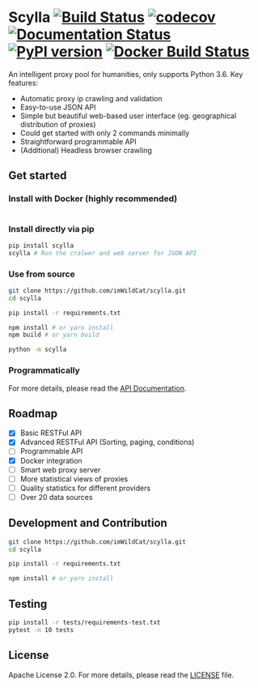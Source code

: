 Scylla [![Build Status](https://travis-ci.org/imWildCat/scylla.svg?branch=master)](https://travis-ci.org/imWildCat/scylla) [![codecov](https://codecov.io/gh/imWildCat/scylla/branch/master/graph/badge.svg)](https://codecov.io/gh/imWildCat/scylla) [![Documentation Status](https://readthedocs.org/projects/scylla-py/badge/?version=latest)](https://scylla.wildcat.io/en/latest/?badge=latest) [![PyPI version](https://badge.fury.io/py/scylla.svg)](https://badge.fury.io/py/scylla) [![Docker Build Status](https://img.shields.io/docker/build/wildcat/scylla.svg)](https://hub.docker.com/r/wildcat/scylla/) 
===

An intelligent proxy pool for humanities, only supports Python 3.6. Key features:

- Automatic proxy ip crawling and validation
- Easy-to-use JSON API
- Simple but beautiful web-based user interface (eg. geographical distribution of proxies)
- Could get started with only 2 commands minimally
- Straightforward programmable API
- (Additional) Headless browser crawling


## Get started

### Install with Docker (highly recommended)

```bash

```

### Install directly via pip

```bash
pip install scylla
scylla # Run the cralwer and web server for JSON API
```

### Use from source

```bash
git clone https://github.com/imWildCat/scylla.git
cd scylla

pip install -r requirements.txt

npm install # or yarn install
npm build # or yarn build

python -m scylla
```

### Programmatically


For more details, please read the [API Documentation](http://scylla.wildcat.io/en/latest/py-modindex.html).

## Roadmap

- [x] Basic RESTFul API
- [x] Advanced RESTFul API (Sorting, paging, conditions)
- [ ] Programmable API
- [x] Docker integration
- [ ] Smart web proxy server
- [ ] More statistical views of proxies
- [ ] Quality statistics for different providers
- [ ] Over 20 data sources

## Development and Contribution

```bash
git clone https://github.com/imWildCat/scylla.git
cd scylla

pip install -r requirements.txt

npm install # or yarn install
```

## Testing

```bash
pip install -r tests/requirements-test.txt
pytest -n 10 tests
```

## License

Apache License 2.0. For more details, please read the [LICENSE](./LICENSE) file.